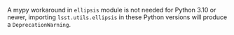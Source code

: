 A mypy workaround in `ellipsis` module is not needed for Python 3.10 or newer, importing `lsst.utils.ellipsis` in these Python versions will produce a `DeprecationWarning`.
